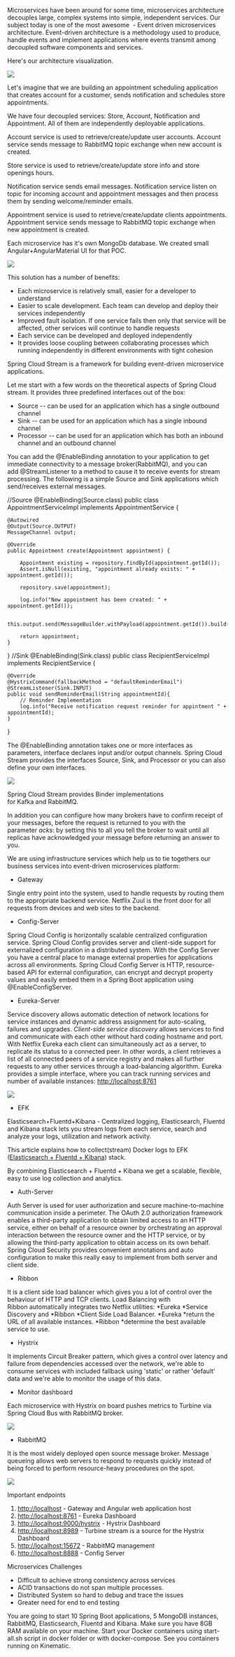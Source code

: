 Microservices have been around for some time, microservices architecture decouples large, complex systems into simple, independent services. Our subject today is one of the most awesome  - Event driven microservices architecture. Event-driven architecture is a methodology used to produce, handle events and implement applications where events transmit among decoupled software components and services.

Here's our architecture visualization.

![](https://media-exp2.licdn.com/dms/image/C4E12AQE4EtKrYNDqkw/article-inline_image-shrink_1500_2232/0?e=1584576000&v=beta&t=GtSJnXu4v41l9ZBKm_briyJFMPluPrC2z6E7Fq3QIjI)

Let's imagine that we are building an appointment scheduling application that creates account for a customer, sends notification and schedules store appointments.

We have four decoupled services: Store, Account, Notification and Appointment. All of them are independently deployable applications.

Account service is used to retrieve/create/update user accounts. Account service sends message to RabbitMQ topic exchange when new account is created. 

Store service is used to retrieve/create/update store info and store openings hours.

Notification service sends email messages. Notification service listen on topic for incoming account and appointment messages and then process them by sending welcome/reminder emails.

Appointment service is used to retrieve/create/update clients appointments. Appointment service sends message to RabbitMQ topic exchange when new appointment is created.

Each microservice has it's own MongoDb database. We created small Angular+AngularMaterial UI for that POC.

![](https://media-exp2.licdn.com/dms/image/C4E12AQHMM3PdjFQnJg/article-inline_image-shrink_1500_2232/0?e=1584576000&v=beta&t=niDZzMZVIqjNnNnYEB9y-Jv4ZdBe7zExaf-WZ8RfxlE)

This solution has a number of benefits:

-   Each microservice is relatively small, easier for a developer to understand
-   Easier to scale development. Each team can develop and deploy their services independently 
-   Improved fault isolation. If one service fails then only that service will be affected, other services will continue to handle requests
-   Each service can be developed and deployed independently
-   It provides loose coupling between collaborating processes which running independently in different environments with tight cohesion

Spring Cloud Stream is a framework for building event-driven microservice applications.

Let me start with a few words on the theoretical aspects of Spring Cloud stream. It provides three predefined interfaces out of the box:

-   Source -- can be used for an application which has a single outbound channel
-   Sink -- can be used for an application which has a single inbound channel
-   Processor -- can be used for an application which has both an inbound channel and an outbound channel

You can add the @EnableBinding annotation to your application to get immediate connectivity to a message broker(RabbitMQ), and you can add @StreamListener to a method to cause it to receive events for stream processing. The following is a simple Source and Sink applications which send/receives external messages.

//Source
@EnableBinding(Source.class)
public class AppointmentServiceImpl implements AppointmentService {

	@Autowired
	@Output(Source.OUTPUT)
	MessageChannel output;

	@Override
	public Appointment create(Appointment appointment) {

		Appointment existing = repository.findById(appointment.getId());
		Assert.isNull(existing, "appointment already exists: " + appointment.getId());

		repository.save(appointment);

		log.info("New appointment has been created: " + appointment.getId());

		this.output.send(MessageBuilder.withPayload(appointment.getId()).build());

		return appointment;
	}
}
//Sink
@EnableBinding(Sink.class)
public class RecipientServiceImpl implements RecipientService {

	@Override
	@HystrixCommand(fallbackMethod = "defaultReminderEmail")
	@StreamListener(Sink.INPUT)
	public void sendReminderEmail(String appointmentId){
		// Reminder Implementation
		log.info("Receive notification request reminder for appintment " + appointmentId);
	}
}

The @EnableBinding annotation takes one or more interfaces as parameters, interface declares input and/or output channels. Spring Cloud Stream provides the interfaces Source, Sink, and Processor or you can also define your own interfaces.

![](https://media-exp2.licdn.com/dms/image/C4E12AQF3lQOe7aOR4A/article-inline_image-shrink_1000_1488/0?e=1584576000&v=beta&t=dPWNinxzp2LZs11MyURbKPYkSMCcj86rspnEvIcd6JQ)

Spring Cloud Stream provides Binder implementations for Kafka and RabbitMQ. 

In addition you can configure how many brokers have to confirm receipt of your messages, before the request is returned to you with the parameter *acks*: by setting this to all you tell the broker to wait until all replicas have acknowledged your message before returning an answer to you.

We are using infrastructure services which help us to tie togethers our business services into event-driven microservices platform:

-   Gateway

Single entry point into the system, used to handle requests by routing them to the appropriate backend service. Netflix Zuul is the front door for all requests from devices and web sites to the backend.

-   Config-Server

Spring Cloud Config is horizontally scalable centralized configuration service. Spring Cloud Config provides server and client-side support for externalized configuration in a distributed system. With the Config Server you have a central place to manage external properties for applications across all environments. Spring Cloud Config Server is HTTP, resource-based API for external configuration, can encrypt and decrypt property values and easily embed them in a Spring Boot application using @EnableConfigServer. 

-   Eureka-Server

Service discovery allows automatic detection of network locations for service instances and dynamic address assignment for auto-scaling, failures and upgrades. *Client-side service discovery* allows services to find and communicate with each other without hard coding hostname and port. With Netflix Eureka each client can simultaneously act as a server, to replicate its status to a connected peer. In other words, a client retrieves a list of all connected peers of a service registry and makes all further requests to any other services through a load-balancing algorithm. Eureka provides a simple interface, where you can track running services and number of available instances: [http://localhost:8761](http://localhost:8761/)

![](https://media-exp2.licdn.com/dms/image/C4E12AQGlz_j8xx1TsA/article-inline_image-shrink_1500_2232/0?e=1584576000&v=beta&t=J1sac3KCRefnpo-zrdayLvX-5LuMkhki0jyczMEVuN4)

-   EFK

Elasticsearch+Fluentd+Kibana - Centralized logging, Elasticsearch, Fluentd and Kibana stack lets you stream logs from each service, search and analyze your logs, utilization and network activity.

This article explains how to collect(stream) Docker logs to EFK ([Elasticsearch + Fluentd + Kibana](https://www.linkedin.com/pulse/streaming-docker-logs-via-fluentd-elasticsearch-kibana-sergiy-bruksha/)) stack.

By combining Elasticsearch + Fluentd + Kibana we get a scalable, flexible, easy to use log collection and analytics.

-   Auth-Server

Auth Server is used for user authorization and secure machine-to-machine communication inside a perimeter. The OAuth 2.0 authorization framework enables a third-party application to obtain limited access to an HTTP service, either on behalf of a resource owner by orchestrating an approval interaction between the resource owner and the HTTP service, or by allowing the third-party application to obtain access on its own behalf. Spring Cloud Security provides convenient annotations and auto configuration to make this really easy to implement from both server and client side. 

-   Ribbon

It is a client side load balancer which gives you a lot of control over the behaviour of HTTP and TCP clients. Load Balancing with Ribbon automatically integrates two Netflix utilities: *Eureka *Service Discovery and *Ribbon *Client Side Load Balancer. *Eureka *return the URL of all available instances. *Ribbon *determine the best available service to use.

-   Hystrix

It implements Circuit Breaker pattern, which gives a control over latency and failure from dependencies accessed over the network, we're able to consume services with included fallback using 'static' or rather 'default' data and we're able to monitor the usage of this data.

-   Monitor dashboard

Each microservice with Hystrix on board pushes metrics to Turbine via Spring Cloud Bus with RabbitMQ broker.

![](https://media-exp2.licdn.com/dms/image/C4E12AQGz5raGwWjtXw/article-inline_image-shrink_1500_2232/0?e=1584576000&v=beta&t=4fG0C_wEB5EnrntecIbWJtT238tEb7D4-zc-uXlAwxo)

-   RabbitMQ

It is the most widely deployed open source message broker. Message queueing allows web servers to respond to requests quickly instead of being forced to perform resource-heavy procedures on the spot.

![](https://media-exp2.licdn.com/dms/image/C4E12AQHXxR84x5E87w/article-inline_image-shrink_1500_2232/0?e=1584576000&v=beta&t=OCRnS1KcAF6AggcDOJ9Kt1QcjIw_B3VD838XaETJpcg)

Important endpoints

1.  [http://localhost](http://localhost/) - Gateway and Angular web application host
2.  [http://localhost:8761](http://localhost:8761/) - Eureka Dashboard
3.  <http://localhost:9000/hystrix> - Hystrix Dashboard
4.  [http://localhost:8989](http://localhost:8989/) - Turbine stream is a source for the Hystrix Dashboard
5.  [http://localhost:15672](http://localhost:15672/) - RabbitMQ management 
6.  [http://localhost:8888](http://localhost:8888/) - Config Server

Microservices Challenges

-   Difficult to achieve strong consistency across services
-   ACID transactions do not span multiple processes.
-   Distributed System so hard to debug and trace the issues
-   Greater need for end to end testing

You are going to start 10 Spring Boot applications, 5 MongoDB instances, RabbitMQ, Elasticsearch, Fluentd and Kibana. Make sure you have 8GB RAM available on your machine. Start your Docker containers using start-all.sh script in docker folder or with docker-compose. See you containers running on Kinematic.

